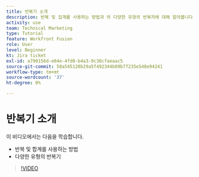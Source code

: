 ```yaml
---
title: 반복기 소개
description: 반복 및 집계를 사용하는 방법과 의 다양한 유형의 반복자에 대해 알아봅니다 [!DNL Adobe Workfront Fusion].
activity: use
team: Technical Marketing
type: Tutorial
feature: Workfront Fusion
role: User
level: Beginner
kt: Jira ticket
exl-id: a790156d-e04e-4fd0-b4a3-9c30cfaeaac5
source-git-commit: 58a545120b29a5f492344b89b77235e548e94241
workflow-type: tm+mt
source-wordcount: '37'
ht-degree: 0%

---
```


# 반복기 소개

이 비디오에서는 다음을 학습합니다.

* 반복 및 합계를 사용하는 방법
* 다양한 유형의 반복기

>[!VIDEO](https://video.tv.adobe.com/v/335277/?quality=12)
